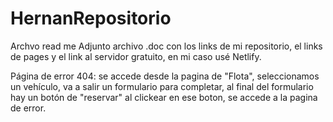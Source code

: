 # HernanRepositorio
Archvo read me
Adjunto archivo .doc con los links de mi repositorio, el links de pages y el link al servidor gratuito,
en mi caso usé Netlify.

Página de error 404: se accede desde la pagina de "Flota", seleccionamos un vehículo, va a salir un formulario para completar, al final del formulario hay un botón de "reservar" al clickear en ese boton, 
se accede a la pagina de error.
